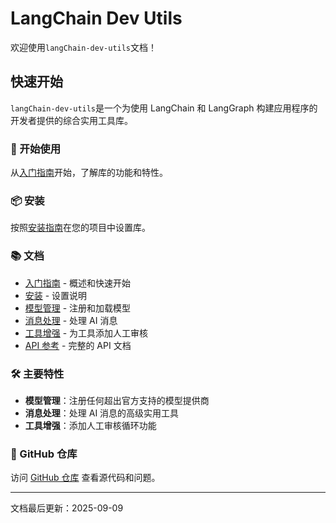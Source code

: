 # LangChain Dev Utils

欢迎使用`langChain-dev-utils`文档！

## 快速开始

`langChain-dev-utils`是一个为使用 LangChain 和 LangGraph 构建应用程序的开发者提供的综合实用工具库。

### 🚀 开始使用

从[入门指南](./getting-started.md)开始，了解库的功能和特性。

### 📦 安装

按照[安装指南](./installation.md)在您的项目中设置库。

### 📚 文档

- [入门指南](./getting-started.md) - 概述和快速开始
- [安装](./installation.md) - 设置说明
- [模型管理](./model-management.md) - 注册和加载模型
- [消息处理](./message-processing.md) - 处理 AI 消息
- [工具增强](./tool-enhancement.md) - 为工具添加人工审核
- [API 参考](./api-reference.md) - 完整的 API 文档

### 🛠️ 主要特性

- **模型管理**：注册任何超出官方支持的模型提供商
- **消息处理**：处理 AI 消息的高级实用工具
- **工具增强**：添加人工审核循环功能

### 📖 GitHub 仓库

访问 [GitHub 仓库](https://github.com/TBice123123/langchain-dev-utils) 查看源代码和问题。

---

文档最后更新：2025-09-09
